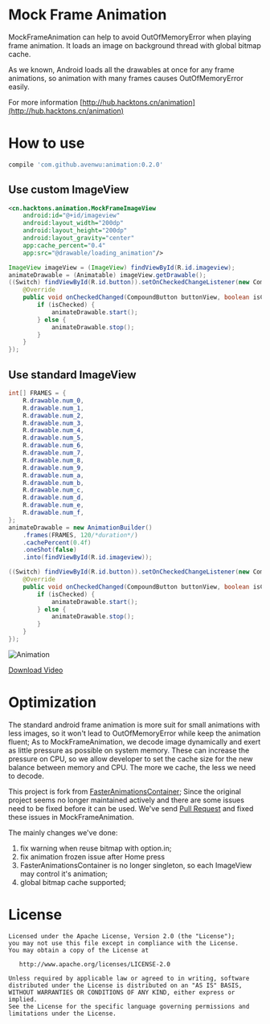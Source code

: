 # Mock Frame Animation

MockFrameAnimation can help to avoid OutOfMemoryError when playing frame animation.
It loads an image on background thread with global bitmap cache.

As we known, Android loads all the drawables at once for any frame animations, so animation with 
many frames causes OutOfMemoryError easily. 

For more information [http://hub.hacktons.cn/animation](http://hub.hacktons.cn/animation)

# How to use

```Groovy
compile 'com.github.avenwu:animation:0.2.0'
```

## Use custom ImageView

```xml
<cn.hacktons.animation.MockFrameImageView
    android:id="@+id/imageview"
    android:layout_width="200dp"
    android:layout_height="200dp"
    android:layout_gravity="center"
    app:cache_percent="0.4"
    app:src="@drawable/loading_animation"/>
```

```java
ImageView imageView = (ImageView) findViewById(R.id.imageview);
animateDrawable = (Animatable) imageView.getDrawable();
((Switch) findViewById(R.id.button)).setOnCheckedChangeListener(new CompoundButton.OnCheckedChangeListener() {
    @Override
    public void onCheckedChanged(CompoundButton buttonView, boolean isChecked) {
        if (isChecked) {
            animateDrawable.start();
        } else {
            animateDrawable.stop();
        }
    }
});
```

## Use standard ImageView

```java
int[] FRAMES = {
    R.drawable.num_0,
    R.drawable.num_1,
    R.drawable.num_2,
    R.drawable.num_3,
    R.drawable.num_4,
    R.drawable.num_5,
    R.drawable.num_6,
    R.drawable.num_7,
    R.drawable.num_8,
    R.drawable.num_9,
    R.drawable.num_a,
    R.drawable.num_b,
    R.drawable.num_c,
    R.drawable.num_d,
    R.drawable.num_e,
    R.drawable.num_f,
};
animateDrawable = new AnimationBuilder()
    .frames(FRAMES, 120/*duration*/)
    .cachePercent(0.4f)
    .oneShot(false)
    .into(findViewById(R.id.imageview));

((Switch) findViewById(R.id.button)).setOnCheckedChangeListener(new CompoundButton.OnCheckedChangeListener() {
    @Override
    public void onCheckedChanged(CompoundButton buttonView, boolean isChecked) {
        if (isChecked) {
            animateDrawable.start();
        } else {
            animateDrawable.stop();
        }
    }
});
```

![Animation](http://7u2jir.com1.z0.glb.clouddn.com/wuba/device-2017-09-12-153056.gif)

[Download Video](http://7u2jir.com1.z0.glb.clouddn.com/wuba/device-2017-09-12-153056.mp4)

# Optimization
The standard android frame animation is more suit for small animations with less images, so it 
won't lead to OutOfMemoryError while keep the animation fluent; As to MockFrameAnimation, we decode 
image dynamically and exert as little pressure as possible on system memory. These can increase the
 pressure on CPU, so we allow developer to set the cache size for the new balance between memory and
 CPU. The more we cache, the less we need to decode.

This project is fork from [FasterAnimationsContainer](https://github.com/tigerjj/FasterAnimationsContainer);
Since the original project seems no longer maintained actively and there are some issues 
need to be fixed before it can be used. We've send [Pull Request](https://github.com/tigerjj/FasterAnimationsContainer/issues/11)
 and fixed these issues in MockFrameAnimation.
 
The mainly changes we've done:

1. fix warning when reuse bitmap with option.in;
2. fix animation frozen issue after Home press
3. FasterAnimationsContainer is no longer singleton, so each ImageView may control it's animation;
4. global bitmap cache supported;

# License

```
Licensed under the Apache License, Version 2.0 (the "License");
you may not use this file except in compliance with the License.
You may obtain a copy of the License at

   http://www.apache.org/licenses/LICENSE-2.0

Unless required by applicable law or agreed to in writing, software
distributed under the License is distributed on an "AS IS" BASIS,
WITHOUT WARRANTIES OR CONDITIONS OF ANY KIND, either express or implied.
See the License for the specific language governing permissions and
limitations under the License.
```
